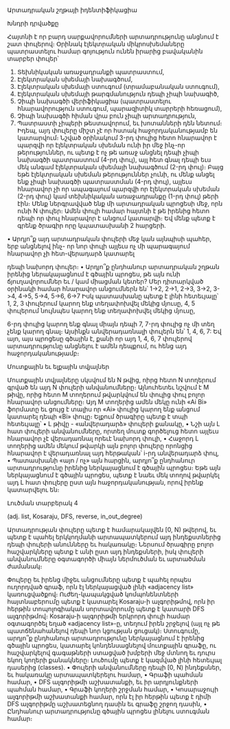 Արտադրական շղթայի իդենտիֆիկացիա

Խնդրի դրվածքը

Հայտնի է որ բարդ սարքավորումների արտադրությունը անցնում է շատ փուլերով։
Օրինակ էլեկտրական միկրոսխեմաները պատրաստելու համար գոյություն ունեն իրարից
բավականին տարբեր փուլեր՝
1) Տեխնիկական առաջադրանքի պատրաստում,
2) Էլեկտրական սխեմայի նախագծում,
3) Էլեկտրական սխեմայի ստուգում (տրամաբանական ստուգում),
4) Էլեկտրական սխեմայի թարգմանություն դեպի չիպի նախագիծ,
5) Չիպի նախագծի վերիֆիկացիա (պատրաստելու հնարավորություն ստուգում,
պարազիտիկ տարրերի հեռացում),
6) Չիպի նախագծի հիման վրա բուն չիպի արտադրություն,
7) Պատրաստի չիպերի թեստավորում, եւ խոտանների դեն նետում։
Իդեպ, այդ փուլերը միշտ չէ որ հստակ հաջորդականությամբ են կատարվում։ Նշված
օրինակում 3-րդ փուլից հետո հնարավոր է պարզվի որ էլեկտրական սխեման ունի իր մեջ
ինչ-որ թերություններ, ու պետք է ոչ թե առաջ անցնել դեպի չիպի նախագծի
պատրաստում (4-րդ փուլ), այլ հետ գնալ դեպի եւս մեկ անգամ էլեկտրական սխեմայի
նախագծում (2-րդ փուլ)։ Բայց եթե էլեկտրական սխեման թերություններ չունի, ու մենք
անցել ենք չիպի նախագծի պատրաստման (4-րդ փուլ), այլեւս հնարավոր չի որ
ապագայում պարզվի որ էլեկտրական սխեման (2-րդ փուլ) կամ տեխնիկական
առաջադրանքը (1-րդ փուլ) թերի էին։
Մենք ներգրավված ենք մի արտադրական պրոցեսի մեջ, որն ունի N փուլեր։ Ամեն փուլի
համար հայտնի է թե իրենից հետո դեպի որ փուլ հնարավոր է անցում կատարվի։ Եվ
մենք պետք է գրենք ծրագիր որը կպատասխանի 2 հարցերի.

• Արդյո՞ք այդ արտադրական փուլերի մեջ կան այնպիսի պահեր, երբ անցնելով ինչ-
որ նոր փուլի այլեւս ոչ մի պարագայում հնարավոր չի հետ-վերադարձ կատարել

դեպի նախորդ փուլեր։
• Արդյո՞ք ընդհանուր արտադրական շղթան իրենից ներակայացնում է գծային
պրոցես, թե այն ունի ճյուղավորումներ եւ / կամ միացման կետեր?
Մեր դիտարկված օրինակի համար հնարավոր անցումներն են՝
1->2, 2->1, 2->3, 3->2, 3->4, 4->5, 5->4, 5->6, 6->7
Իսկ պատասխանը պետք է լինի հետեւյալը՝
1, 2, 3 փուլերում կարող ենք տեղափոխվել մեկից մյուսը,
4, 5 փուլերում նույնպես կարող ենք տեղափոխվել մեկից մյուսը,

6-րդ փուլից կարող ենք գնալ միայն դեպի 7,
7-րդ փուլից ոչ մի տեղ չենք կարող գնալ։
Այսինքն անվերադառնալի փուլերն են՝ 1, 4, 6, 7:
Եվ այո, այս պրոցեսը գծային է, քանի որ այդ 1, 4, 6, 7 փուլերով արտադրությունը
անցնելու է ամեն դեպքում, ու հենց այդ հաջորդականությամբ։

Մուտքային եւ ելքային տվյալներ

Մուտքային տվյալները սկսվում են N թվից, ոիրց հետո N տողերում գրված են այդ N
փուլերի անվանումները։ Այնուհետեւ նշվում է M թիվը, որից հետո M տողերում թվարկվում
են փուլից փուլ բոլոր հնարավոր անցումները։ Այդ M տողերից ամեն մեկը ունի «Ai Bi»
ֆորմատը եւ ցույց է տալիս որ «Ai» փուլից կարող ենք անցում կատարել դեպի «Bi»
փուլը։
Ելքում ծրագիրը պետք է տպի հետեւյալը՝
• L թիվը - «անվերադարձ» փուլերի քանակը,
• Նշի այն L հատ փուլերի անվանումները, որտեղ մուտք գործելուց հետո այլեւս
հնարավոր չէ վերադառնալ որեւէ նախորդ փուլի,
• Հաջորդ L տողերից ամեն մեկում թվարկի այն բոլոր փուլերը որոնցից հնարավոր է
վերադառնալ այդ հերթական՝ i-րդ անվերադարձ փուլ,
• Պատասխանի «այո / ոչ» այն հարցին, արդյո՞ք ընդհանուր արտադրությունը
իրենից ներկայացնում է գծային պրոցես։ Եթե այն ներկայացնում է գծային պրոցես,
պետք է նաեւ մեկ տողով թվարկել այդ L հատ փուլերը ըստ այն
հաջորդականության, որով իրենք կատարվելու են։





Լուծման տարբերակ 4

(adj. list, Kosaraju, DFS, reverse, in_out_degree)

Արտադրության փուլերը պետք է համարակալվեն [0, N) թվերով, եւ պետք է պահել
երկկողմանի արտապատկերում այդ ինդեքստներից դեպի փուլերի անունները եւ
հակառակը։ Ներսում ծրագիրը բոլոր հաշվարկները պետք է անի ըստ այդ ինդեքսների,
իսկ փուլերի անվանումները օգտագործի միայն ներմուծման եւ արտածման ժամանակ։

Փուլերը եւ իրենց միջեւ անցումները պետք է պահել որպես ուղորդված գրաֆ, որն էլ
ներկայացված լինի «adjacency list» կառուցվածքով։
Ուժեղ-կապակցված կոմպոնենտների հայտնաբերումը պետք է կատարել Kosaraju-ի
ալգորիթմով, որն իր հերթին տոպոլոգիական սորտավորումը պետք է կատարի DFS
ալգորիթմով։ Kosaraju-ի ալգորիթմի երկրորդ փուլի համար օգտագործել եղած
«adjacency list»-ը, տեղում իրեն շրջելով (այլ ոչ թե պատճենահանելով դեպի նոր
կցության ցուցակ)։
Ստուգումը, արդյո՞ք ընդհանուր արտադրությունը ներկայացնում է իրենից գծային
պրոցես, կատարել կոնդենսացնելով մուտքային գրաֆը, ու հաշվարկելով գագաթների
ստացված խմբերի մեջ մտնող եւ դուրս եկող կողերի քանակները։
Լուծումը պետք է կազմված լինի հետեւյալ դասերից (classes).
• Փուլերի անվանումները դեպի [0, N) ինդեքսներ, եւ հակառակը արտապատկերելու
համար,
• Գրաֆի պահման համար,
• DFS ալգորիթմի աշխատանքի, եւ իր արդյունքների պահման համար,
• Գրաֆի կողերի շրջման համար,
• Կոսարաջույի ալգորիթմի աշխատանքի համար, որն էլ իր հերթին պետք է դիմի
DFS ալգորիթմը աշխատեցնող դասին եւ գրաֆը շրջող դասին,
• Ընդհանուր արտադրությունը գծային պրոցես լինելու ստուգման համար։
